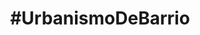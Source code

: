 ---
language: es
layout: portfolio-proyecto
category: proyectos
title: "#UrbanismoDeBarrio"
permalink: /proyectos/urbanismodebarrio/
permalink_otro_idioma: /en/projects/urbanismodebarrio/
slug: urbanismodebarrio
published: true
comming_soon: true

subtitulo: "Es un evento para iniciar la recuperación de solares abandonados a través de la acción ciudadana"
descripcion: 
descripcion-link-externo: http://urbanismodebarrio.com

categoria: categoria 2
categoria-prioridad: destacado

---